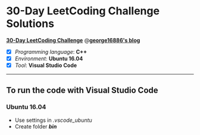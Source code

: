 # 30-Day LeetCoding Challenge Solutions

[**30-Day LeetCoding Challenge**](https://george16886.gitlab.io/categories/LeetCode/30-Day-LeetCoding-Challenge/) @[**george16886's blog**](https://george16886.gitlab.io)

* [x] *Programming language*: **C++**
* [x] *Environment*: **Ubuntu 16.04**
* [x] *Tool*: **Visual Studio Code** 

---

## To run the code with Visual Studio Code 

### Ubuntu 16.04
  * Use settings in *.vscode_ubuntu*
  * Create folder ***bin*** 
